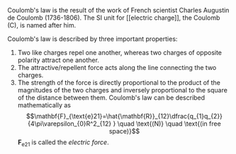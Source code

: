 Coulomb's law is the result of the work of French scientist Charles Augustin de Coulomb (1736-1806). The SI unit for [[electric charge]], the Coulomb ($\text{C}$), is named after him.

Coulomb's law is described by three important properties:
1. Two like charges repel one another, whereas two charges of opposite polarity attract one another.
2. The attractive/repellent force acts along the line connecting the two charges.
3. The strength of the force is directly proportional to the product of the magnitudes of the two charges and inversely proportional to the square of the distance between them.
Coulomb's law can be described mathematically as
$$\mathbf{F}_{\text{e}21}=\hat{\mathbf{R}}_{12}\dfrac{q_{1}q_{2}}{4\pi\varepsilon_{0}R^2_{12} } \quad \text{(N)} \quad \text{(in free space)}$$
$\mathbf{F}_{\text{e}21}$ is called the *electric force*.
